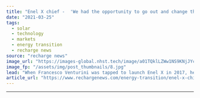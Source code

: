 ```yaml
---
title: "Enel X chief -  'We had the opportunity to go out and change the rules of the game'"
date: "2021-03-25"
tags: 
  - solar
  - technology
  - markets
  - energy transition
  - recharge news
source: "recharge news"
image_url: "https://images-global.nhst.tech/image/a01TQklLZWw1NS9KNjJYcHI1blEwRWNwdVYwcndTVTJJaStJZnZuNTBIQT0=/nhst/binary/90533ef184ae108c886c79e52d979bed"
image_fp: "/assets/img/post_thumbnails/8.jpg"
lead: "When Francesco Venturini was tapped to launch Enel X in 2017, he was told to ‘go out and break things’ to help reinvent the Italian utility. Here he reflects in an exclusive think-piece for Recharge what the company has ‘broken best’ and how it has changed the direction of travel for the group's energy transition."
article_url: "https://www.rechargenews.com/energy-transition/enel-x-chief-we-had-the-opportunity-to-go-out-and-change-the-rules-of-the-game/2-1-986902"
---
```


---
